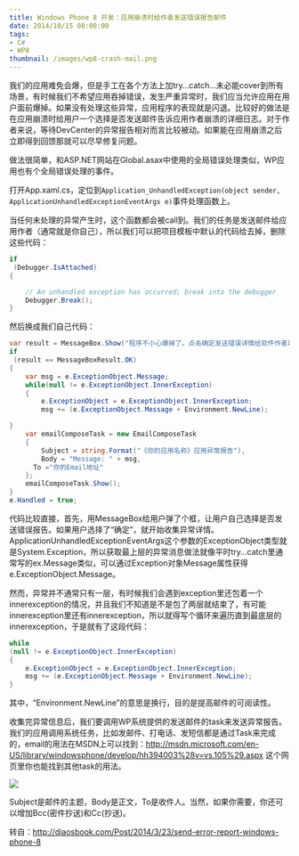 ```yaml
---
title: Windows Phone 8 开发：应用崩溃时给作者发送错误报告邮件
date: 2014/10/15 08:00:00
tags:
- C#
- WP8
thumbnail: /images/wp8-crash-mail.png
---
```


我们的应用难免会爆，但是手工在各个方法上加try…catch…未必能cover到所有场景，有时候我们不希望应用吞掉错误，发生严重异常时，我们应当允许应用在用户面前爆掉。如果没有处理这些异常，应用程序的表现就是闪退。比较好的做法是在应用崩溃时给用户一个选择是否发送邮件告诉应用作者崩溃的详细日志。对于作者来说，等待DevCenter的异常报告相对而言比较被动。如果能在应用崩溃之后立即得到回馈那就可以尽早修复问题。
<!--more-->
做法很简单，和ASP.NET网站在Global.asax中使用的全局错误处理类似，WP应用也有个全局错误处理的事件。

打开App.xaml.cs，定位到`Application_UnhandledException(object sender, ApplicationUnhandledExceptionEventArgs e)`事件处理函数上。


 <!--more-->

当任何未处理的异常产生时，这个函数都会被call到。我们的任务是发送邮件给应用作者（通常就是你自己），所以我们可以把项目模板中默认的代码给去掉，删除这些代码：


```csharp
if
 (Debugger.IsAttached)
{

    // An unhandled exception has occurred; break into the debugger
    Debugger.Break();
}
```

然后换成我们自己代码：

```csharp
var result = MessageBox.Show("程序不小心爆掉了。点击确定发送错误详情给软件作者以帮助改进软件。",  "注定孤独一生",MessageBoxButton.OKCancel);
if
 (result == MessageBoxResult.OK)
{
    var msg = e.ExceptionObject.Message;
    while(null != e.ExceptionObject.InnerException)
    {
        e.ExceptionObject = e.ExceptionObject.InnerException;
        msg += (e.ExceptionObject.Message + Environment.NewLine);

}
    var emailComposeTask = new EmailComposeTask
    {
        Subject = string.Format("《你的应用名称》应用异常报告"),
        Body = "Message: " + msg,
      To ="你的Email地址"
    };
    emailComposeTask.Show();
}
e.Handled = true;
```

代码比较直接，首先，用MessageBox给用户弹了个框，让用户自己选择是否发送错误报告。如果用户选择了“确定”，就开始收集异常详情。ApplicationUnhandledExceptionEventArgs这个参数的ExceptionObject类型就是System.Exception，所以获取最上层的异常消息做法就像平时try…catch里通常写的ex.Message类似，可以通过Exception对象Message属性获得
e.ExceptionObject.Message。

然而，异常并不通常只有一层，有时候我们会遇到exception里还包着一个innerexception的情况，并且我们不知道是不是包了两层就结束了，有可能innerexception里还有innerexception，所以就得写个循环来遍历直到最底层的innerexception，于是就有了这段代码：

```csharp
while
(null != e.ExceptionObject.InnerException)
{
    e.ExceptionObject = e.ExceptionObject.InnerException;
    msg += (e.ExceptionObject.Message + Environment.NewLine);
}
```

其中，“Environment.NewLine”的意思是换行，目的是提高邮件的可阅读性。

收集完异常信息后，我们要调用WP系统提供的发送邮件的task来发送异常报告。我们的应用调用系统任务，比如发邮件、打电话、发短信都是通过Task来完成的，email的用法在MSDN上可以找到：<http://msdn.microsoft.com/en-US/library/windowsphone/develop/hh394003%28v=vs.105%29.aspx> 这个网页里你也能找到其他task的用法。

![](/images/wp8-crash-mail.png)

Subject是邮件的主题，Body是正文，To是收件人。当然，如果你需要，你还可以增加Bcc(密件抄送)和Cc(抄送)。

转自：<http://diaosbook.com/Post/2014/3/23/send-error-report-windows-phone-8>

